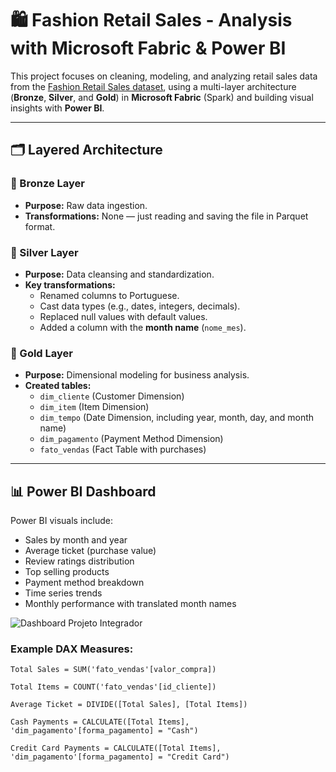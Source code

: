 # 🛍️ Fashion Retail Sales - Analysis with Microsoft Fabric & Power BI

This project focuses on cleaning, modeling, and analyzing retail sales data from the [Fashion Retail Sales dataset](https://www.kaggle.com/datasets/atharvasoundankar/fashion-retail-sales), using a multi-layer architecture (**Bronze**, **Silver**, and **Gold**) in **Microsoft Fabric** (Spark) and building visual insights with **Power BI**.

---

## 🗂️ Layered Architecture

### 🥉 Bronze Layer
- **Purpose:** Raw data ingestion.
- **Transformations:** None — just reading and saving the file in Parquet format.

### 🥈 Silver Layer
- **Purpose:** Data cleansing and standardization.
- **Key transformations:**
  - Renamed columns to Portuguese.
  - Cast data types (e.g., dates, integers, decimals).
  - Replaced null values with default values.
  - Added a column with the **month name** (`nome_mes`).

### 🥇 Gold Layer
- **Purpose:** Dimensional modeling for business analysis.
- **Created tables:**
  - `dim_cliente` (Customer Dimension)
  - `dim_item` (Item Dimension)
  - `dim_tempo` (Date Dimension, including year, month, day, and month name)
  - `dim_pagamento` (Payment Method Dimension)
  - `fato_vendas` (Fact Table with purchases)

---

## 📊 Power BI Dashboard

Power BI visuals include:
- Sales by month and year
- Average ticket (purchase value)
- Review ratings distribution
- Top selling products
- Payment method breakdown
- Time series trends
- Monthly performance with translated month names

![Dashboard Projeto Integrador](Dashboard.pngpng)

### Example DAX Measures:
```DAX
Total Sales = SUM('fato_vendas'[valor_compra])

Total Items = COUNT('fato_vendas'[id_cliente])

Average Ticket = DIVIDE([Total Sales], [Total Items])

Cash Payments = CALCULATE([Total Items], 'dim_pagamento'[forma_pagamento] = "Cash")

Credit Card Payments = CALCULATE([Total Items], 'dim_pagamento'[forma_pagamento] = "Credit Card")
